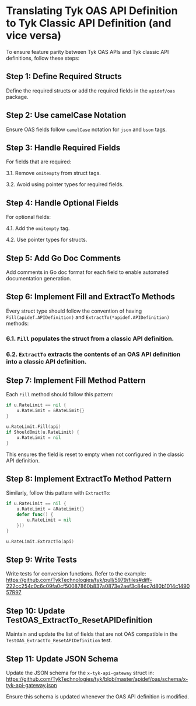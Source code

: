 # Translating Tyk OAS API Definition to Tyk Classic API Definition (and vice versa)

To ensure feature parity between Tyk OAS APIs and Tyk classic API definitions, follow these steps:

## Step 1: Define Required Structs

Define the required structs or add the required fields in the `apidef/oas` package.

## Step 2: Use camelCase Notation

Ensure OAS fields follow `camelCase` notation for `json` and `bson` tags.

## Step 3: Handle Required Fields

For fields that are required:

3.1. Remove `omitempty` from struct tags.

3.2. Avoid using pointer types for required fields.

## Step 4: Handle Optional Fields

For optional fields:

4.1. Add the `omitempty` tag.

4.2. Use pointer types for structs.

## Step 5: Add Go Doc Comments

Add comments in Go doc format for each field to enable automated documentation generation.

## Step 6: Implement Fill and ExtractTo Methods

Every struct type should follow the convention of having `Fill(apidef.APIDefinition)` and `ExtractTo(*apidef.APIDefinition)` methods:

### 6.1. `Fill` populates the struct from a classic API definition.

### 6.2. `ExtractTo` extracts the contents of an OAS API definition into a classic API definition.

## Step 7: Implement Fill Method Pattern

Each `Fill` method should follow this pattern:

```go
if u.RateLimit == nil {
    u.RateLimit = &RateLimit{}
}

u.RateLimit.Fill(api)
if ShouldOmit(u.RateLimit) {
    u.RateLimit = nil
}
```

This ensures the field is reset to empty when not configured in the classic API definition.

## Step 8: Implement ExtractTo Method Pattern

Similarly, follow this pattern with `ExtractTo`:

```go
if u.RateLimit == nil {
    u.RateLimit = &RateLimit{}
    defer func() {
        u.RateLimit = nil
    }()
}

u.RateLimit.ExtractTo(api)
```

## Step 9: Write Tests

Write tests for conversion functions. Refer to the example:
https://github.com/TykTechnologies/tyk/pull/5979/files#diff-222cc254c0c6c09fa0cf50087860b837a0873e2aef3c84ec7d80b1014c149057R97

## Step 10: Update TestOAS_ExtractTo_ResetAPIDefinition

Maintain and update the list of fields that are not OAS compatible in the `TestOAS_ExtractTo_ResetAPIDefinition` test.

## Step 11: Update JSON Schema

Update the JSON schema for the `x-tyk-api-gateway` struct in:
https://github.com/TykTechnologies/tyk/blob/master/apidef/oas/schema/x-tyk-api-gateway.json

Ensure this schema is updated whenever the OAS API definition is modified.